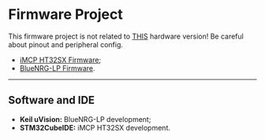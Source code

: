 # Firmware Project

This firmware project is not related to [THIS](../Hardware_Project) hardware version! Be careful about pinout and peripheral config.

* [iMCP HT32SX Firmware](HT32SX_Firmware/AT_Commands);
* [BlueNRG-LP Firmware](Vaccine_Tracker_BLE).

<hr>

## Software and IDE

* **Keil uVision:** BlueNRG-LP development;
* **STM32CubeIDE:** iMCP HT32SX development.

